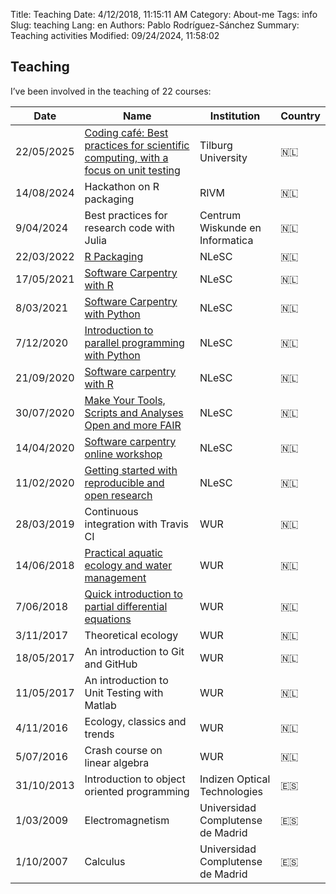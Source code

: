 Title: Teaching
Date: 4/12/2018, 11:15:11 AM
Category: About-me
Tags: info
Slug: teaching
Lang: en
Authors: Pablo Rodríguez-Sánchez
Summary: Teaching activities
Modified: 09/24/2024, 11:58:02




Teaching
--------

I’ve been involved in the teaching of 22 courses:

| Date       | Name                                                                                                                                 | Institution                       | Country   |
|------------|--------------------------------------------------------------------------------------------------------------------------------------|-----------------------------------|-----------|
| 22/05/2025 | [Coding café: Best practices for scientific computing, with a focus on unit testing](https://pabrod.github.io/coding-cafe.html)      | Tilburg University                | 🇳🇱        |
| 14/08/2024 | Hackathon on R packaging                                                                                                             | RIVM                              | 🇳🇱        |
| 9/04/2024  | Best practices for research code with Julia                                                                                          | Centrum Wiskunde en Informatica   | 🇳🇱        |
| 22/03/2022 | [R Packaging](https://esciencecenter-digital-skills.github.io/2022-03-22-ds-rpackaging/)                                             | NLeSC                             | 🇳🇱        |
| 17/05/2021 | [Software Carpentry with R ](https://escience-academy.github.io/2021-05-17-swc-R-nlesc/)                                             | NLeSC                             | 🇳🇱        |
| 8/03/2021  | [Software Carpentry with Python ](https://escience-academy.github.io/2021-03-08-swc-nlesc/)                                          | NLeSC                             | 🇳🇱        |
| 7/12/2020  | [Introduction to parallel programming with Python](https://escience-academy.github.io/2020-12-07-parallel-python/)                   | NLeSC                             | 🇳🇱        |
| 21/09/2020 | [Software carpentry with R](https://escience-academy.github.io/2020-09-21-SWC-Gapminder/)                                            | NLeSC                             | 🇳🇱        |
| 30/07/2020 | [Make Your Tools, Scripts and Analyses Open and more FAIR](https://2020.carpentrycon.org/schedule/#session-52 )                      | NLeSC                             | 🇳🇱        |
| 14/04/2020 | [Software carpentry online workshop](https://escience-academy.github.io/2020-04-14-SWC-online/)                                      | NLeSC                             | 🇳🇱        |
| 11/02/2020 | [Getting started with reproducible and open research](https://escience-academy.github.io/2020-02-11-Reproducible-and-Open-Research/) | NLeSC                             | 🇳🇱        |
| 28/03/2019 | Continuous integration with Travis CI                                                                                                | WUR                               | 🇳🇱        |
| 14/06/2018 | [Practical aquatic ecology and water management](https://ssc.wur.nl/Schedule/Course/AEW-20706)                                       | WUR                               | 🇳🇱        |
| 7/06/2018  | [Quick introduction to partial differential equations](https://pabrod.github.io/intro-to-pdes-en.html)                               | WUR                               | 🇳🇱        |
| 3/11/2017  | Theoretical ecology                                                                                                                  | WUR                               | 🇳🇱        |
| 18/05/2017 | An introduction to Git and GitHub                                                                                                    | WUR                               | 🇳🇱        |
| 11/05/2017 | An introduction to Unit Testing with Matlab                                                                                          | WUR                               | 🇳🇱        |
| 4/11/2016  | Ecology, classics and trends                                                                                                         | WUR                               | 🇳🇱        |
| 5/07/2016  | Crash course on linear algebra                                                                                                       | WUR                               | 🇳🇱        |
| 31/10/2013 | Introduction to object oriented programming                                                                                          | Indizen Optical Technologies      | 🇪🇸        |
| 1/03/2009  | Electromagnetism                                                                                                                     | Universidad Complutense de Madrid | 🇪🇸        |
| 1/10/2007  | Calculus                                                                                                                             | Universidad Complutense de Madrid | 🇪🇸        |

